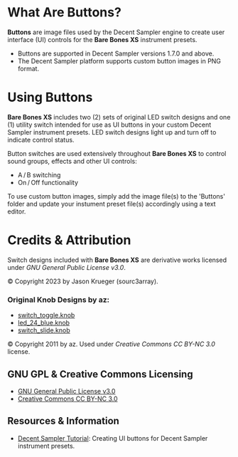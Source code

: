 # What Are Buttons?

**Buttons** are image files used by the Decent Sampler engine to create user interface (UI) controls for the **Bare Bones XS** instrument presets.

 - Buttons are supported in Decent Sampler versions 1.7.0 and above.
 - The Decent Sampler platform supports custom button images in PNG format.


# Using Buttons

**Bare Bones XS** includes two (2) sets of original LED switch designs and one (1) utility switch intended for use as UI buttons in your custom Decent Sampler instrument presets. LED switch designs light up and turn off to indicate control status.

Button switches are used extensively throughout **Bare Bones XS** to control sound groups, effects and other UI controls:

 - A&thinsp;/&thinsp;B switching
 - On&thinsp;/&thinsp;Off functionality 

To use custom button images, simply add the image file(s) to the 'Buttons' folder and update your instument preset file(s) accordingly using a text editor.


# Credits & Attribution

Switch designs included with **Bare Bones XS** are derivative works licensed under *GNU General Public License v3.0*.

© Copyright 2023 by Jason Krueger (sourc3array).


### Original Knob Designs by az:

 - [switch_toggle.knob]( https://www.g200kg.com/en/webknobman/gallery.php?m=p&p=1854 ) 
 - [led_24_blue.knob]( https://www.g200kg.com/en/webknobman/gallery.php?m=p&p=53 )
 - [switch_slide.knob]( https://www.g200kg.com/en/webknobman/gallery.php?m=p&p=57 )
 
© Copyright 2011 by az. Used under *Creative Commons CC BY-NC 3.0* license.


## GNU GPL & Creative Commons Licensing

- [GNU General Public License v3.0]( https://www.gnu.org/licenses/gpl-3.0.en.html )
- [Creative Commons CC BY-NC 3.0]( https://creativecommons.org/licenses/by/3.0/ )

## Resources & Information

- [Decent Sampler Tutorial]( https://www.decentsamples.com/2022/11/27/for-sample-creators-how-to-create-buttons-in-your-sample-libraries/ ): Creating UI buttons for Decent Sampler instrument presets.
